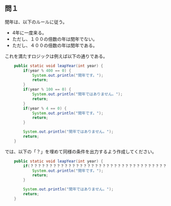 ## 問１

閏年は、以下のルールに従う。
- 4年に一度来る。
- ただし、１００の倍数の年は閏年でない。
- ただし、４００の倍数の年は閏年である。

これを満たすロジックは例えば以下の通りである。
``` Java
    public static void leapYear(int year) {
        if(year % 400 == 0) {
            System.out.println("閏年です。");
            return;
        }
        if(year % 100 == 0) {
            System.out.println("閏年ではありません。");
            return;
        }
        if(year % 4 == 0) {
            System.out.println("閏年です。");
            return;
        }

        System.out.println("閏年ではありません。");
        return;
    }
```

では、以下の「？」を埋めて同様の条件を出力するよう作成してください。
``` Java
    public static void leapYear(int year) {
        if(？？？？？？？？？？？？？？？？？？？？？？？？？？？？？？？？？？？？？？？？？？？？) {
            System.out.println("閏年です。");
            return;
        }

        System.out.println("閏年ではありません。");
        return;
    }
```

